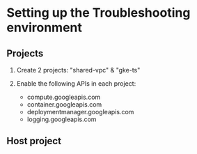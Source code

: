 # Setting up the Troubleshooting environment

## Projects

1. Create 2 projects: "shared-vpc" & "gke-ts"

2. Enable the following APIs in each project:
    - compute.googleapis.com
    - container.googleapis.com
    - deploymentmanager.googleapis.com
    - logging.googleapis.com

## Host project

